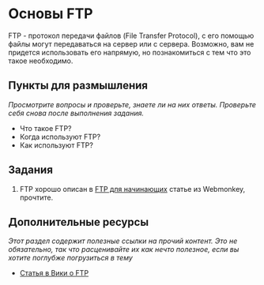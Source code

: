 # Основы FTP
<!-- *Estimated Time: .25 hrs* -->

FTP - протокол передачи файлов (File Transfer Protocol), с его помощью файлы могут передаваться на сервер или с сервера. Возможно, вам не придется использовать его напрямую, но познакомиться с тем что это такое необходимо.

## Пункты для размышления

*Просмотрите вопросы и проверьте, знаете ли на них ответы. Проверьте себя снова после выполнения задания.*

* Что такое FTP?
* Когда используют FTP?
* Как используют FTP?

## Задания

1. FTP хорошо описан в [FTP для начинающих](http://www.webmonkey.com/2010/02/ftp_for_beginners/) статье из Webmonkey, прочтите.

## Дополнительные ресурсы

*Этот раздел содержит полезные ссылки на прочий контент. Это не обязательно, так что расценивайте их как нечто полезное, если вы хотите поглубже погрузиться в тему*


* [Статья в Вики о FTP](http://en.wikipedia.org/wiki/File_Transfer_Protocol)
